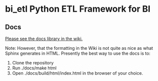 # bi_etl Python ETL Framework for BI

## Docs

[Please see the docs library in the wiki.](https://bitbucket.org/datastrong/bi_etl/wiki/Home)

Note: However, that the formatting in the Wiki is not quite as nice as what Sphinx generates in HTML. Presently the best way to use the docs is to:
 
1. Clone the repository
2. Run ./docs/make html 
3. Open ./docs/build/html/index.html in the browser of your choice.